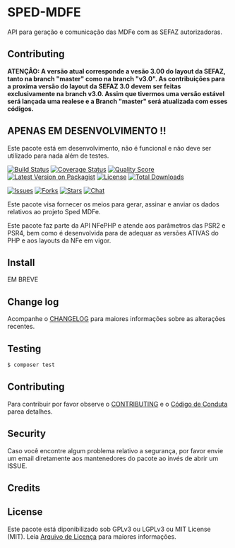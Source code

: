# SPED-MDFE

API para geração e comunicação das MDFe com as SEFAZ autorizadoras.

## Contributing
**ATENÇÂO: A versão atual corresponde a vesão 3.00 do layout da SEFAZ, tanto na branch "master" como na branch "v3.0". As contribuições para a proxima versão do layout da SEFAZ 3.0 devem ser feitas exclusivamente na branch v3.0. Assim que tivermos uma versão estável será lançada uma realese e a Branch "master" será atualizada com esses códigos.**

## APENAS EM DESENVOLVIMENTO !!

Este pacote está em desenvolvimento, não é funcional e não deve ser utilizado para nada além de testes. 

[![Build Status][ico-travis]][link-travis]
[![Coverage Status][ico-scrutinizer]][link-scrutinizer]
[![Quality Score][ico-code-quality]][link-code-quality]
[![Latest Version on Packagist][ico-version]][link-packagist]
[![License][ico-license]][link-packagist]
[![Total Downloads][ico-downloads]][link-downloads]

[![Issues][ico-issues]][link-issues]
[![Forks][ico-forks]][link-forks]
[![Stars][ico-stars]][link-stars]
[![Chat][ico-gitter]][link-gitter]

Este pacote visa fornecer os meios para gerar, assinar e anviar os dados relativos ao projeto Sped MDFe.

Este pacote faz parte da API NFePHP e atende aos parâmetros das PSR2 e PSR4, bem como é desenvolvida para de adequar as versões ATIVAS do PHP e aos layouts da NFe em vigor.

## Install

EM BREVE

## Change log

Acompanhe o [CHANGELOG](CHANGELOG.md) para maiores informações sobre as alterações recentes.

## Testing

``` bash
$ composer test
```

## Contributing

Para contribuir por favor observe o [CONTRIBUTING](CONTRIBUTING.md) e o  [Código de Conduta](CONDUCT.md) parea detalhes.

## Security

Caso você encontre algum problema relativo a segurança, por favor envie um email diretamente aos mantenedores do pacote ao invés de abrir um ISSUE.

## Credits

## License

Este pacote está diponibilizado sob GPLv3 ou LGPLv3 ou MIT License (MIT). Leia  [Arquivo de Licença](LICENSE.md) para maiores informações.


[ico-stars]: https://img.shields.io/github/stars/nfephp-org/sped-mdfe.svg?style=flat-square
[ico-forks]: https://img.shields.io/github/forks/nfephp-org/sped-mdfe.svg?style=flat-square
[ico-issues]: https://img.shields.io/github/issues/nfephp-org/sped-mdfe.svg?style=flat-square
[ico-travis]: https://img.shields.io/travis/nfephp-org/sped-mdfe/master.svg?style=flat-square
[ico-scrutinizer]: https://img.shields.io/scrutinizer/coverage/g/nfephp-org/sped-mdfe.svg?style=flat-square
[ico-code-quality]: https://img.shields.io/scrutinizer/g/nfephp-org/sped-mdfe.svg?style=flat-square
[ico-downloads]: https://img.shields.io/packagist/dt/nfephp-org/sped-mdfe.svg?style=flat-square
[ico-version]: https://img.shields.io/packagist/v/nfephp-org/sped-mdfe.svg?style=flat-square
[ico-license]: https://poser.pugx.org/nfephp-org/nfephp/license.svg?style=flat-square
[ico-gitter]: https://img.shields.io/badge/GITTER-4%20users%20online-green.svg?style=flat-square

[link-packagist]: https://packagist.org/packages/nfephp-org/sped-mdfe
[link-travis]: https://travis-ci.org/nfephp-org/sped-mdfe
[link-scrutinizer]: https://scrutinizer-ci.com/g/nfephp-org/sped-mdfe/code-structure
[link-code-quality]: https://scrutinizer-ci.com/g/nfephp-org/sped-mdfe
[link-downloads]: https://packagist.org/packages/nfephp-org/sped-mdfe
[link-author]: https://github.com/nfephp-org
[link-issues]: https://github.com/nfephp-org/sped-mdfe/issues
[link-forks]: https://github.com/nfephp-org/sped-mdfe/network
[link-stars]: https://github.com/nfephp-org/sped-mdfe/stargazers
[link-gitter]: https://gitter.im/nfephp-org/sped-mdfe?utm_source=badge&utm_medium=badge&utm_campaign=pr-badge&utm_content=badge
